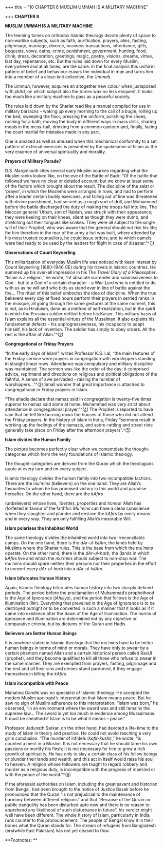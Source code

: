 +++
title = "10 CHAPTER 8 MUSLIM UMMAH IS A MILITARY MACHINE"

+++
**CHAPTER 8**

**MUSLIM *UMMAH* IS A MILITARY MACHINE**

The teeming tomes on orthodox Islamic theology devote plenty of space to non-warlike subjects, such as faith, purification, prayers, alms, fasting, pilgrimage, marriage, divorce, business transactions, inheritance, gifts, bequests, vows, oaths, crime, punishment, government, hunting, food, drink, dress, decoration, greetings, magic, poetry, visions, dreams, virtue, last day, repentance, etc.  But the rules laid down for every Muslim, everywhere and at all times, are the same.  In the final analysis this uniform pattern of belief and behaviour erases the individual in man and turns him into a member of a close-knit collective, the *Ummah*.

The *Ummah*, however, acquires an altogether new colour when juxtaposed with *jihAd*, on which subject also the tomes wax no less eloquent.  It looks too much like a military machine to pass as a peaceful society. 

The rules laid down by the Shariat read like a manual compiled for use in military barracks - waking up every morning to the call of a bugle, rolling up the bed, sweeping the floor, pressing the uniform, polishing the shoes, rushing for a bath, moving the body in different ways in mass drills, sharing meals in the mess-hall, drinking from a common canteen and, finally, facing the court martial for mistakes made in any part. 

One is amazed as well as amused when this mechanical conformity to a set pattern of external exercises is presented by the spokesmen of Islam as the very essence of universal spirituality and morality.

**Prayers of Military Parade?**

D.S. Margoliouth cites several early Muslim sources regarding what the Muslim ranks looked like, on the eve of the Battle of Badr: “Of the battle that followed we have no clear or detailed account: but we know at least some of the factors which brought about the result.  The discipline of the salat or ‘prayer’, in which the Moslems were arranged in rows, and had to perform after a leader certain bodily exercises, and falling out of line was threatened with divine punishment, had served as a rough sort of drill, and Mohammed before the battle discharged the duty of making the troops fall into line.  The Meccan general ‘Utbah, son of Rabiah, was struck with their appearance; they were keeling on their knees, silent as though they were dumb, and stretching out their tongues like snakes.  They were all subject to the single will of their Prophet, who was aware that the general should not risk his life; for him therefore in the rear of the army a hut was built, where attended by his most trusted counsellors, he could issue orders; and to which camels were tied ready to be used by the leaders for flight in case of disaster.”^([1](#1))

**Observations of Count Keyserling**

This militarization of everyday Muslim life was noticed with keen interest by Count Keyserling (1880-1946 CE) during his travels in Islamic countries.  He summed up his over-all impression in his *The Travel Diary of a Philosopher*.  “Islam is a religion,” he wrote, “of absolute surrender and submissiveness to God - but to a God of a certain character - a War-Lord who is entitled to do with us as he will and who bids us stand ever in line of battle against the foe… The ritual of this belief embodies the idea of discipline.  When the true believers every day at fixed hours perform their prayers in serried ranks in the mosque, all going through the same gestures at the same moment, this is not, as in Hinduism, done as a method of self-realization, but in the spirit in which the Prussian soldier defiled before his Kaiser.  This military basis of Islam explains all the essential virtues of the Musalman.  It also explains his fundamental defects - his unprogressiveness, his incapacity to adapt himself, his lack of invention.  The soldier has simply to obey orders.  All the rest is the affair of Allah.”^([2](#2))

**Congregational or Friday Prayers**

“In the early days of Islam”, writes Professor K.S. Lal, “the main features of the Friday service were prayers in congregation with worshippers standing in straight linear rows.  Attendance was compulsory and military discipline was maintained. The sermon was like the order of the day; it comprised advice, reprimand and directions on religious and political obligations of the faithful.  A sense of awe pervaded - raising the number of worshippers…”^([3](#3)) Small wonder that great importance is attached to congregational or Friday prayers in Islam. 

“The ahadis declare that namaz said in congregation is twenty-five times superior to namaz said alone at home. Muhammad was very strict about attendance in congregational prayer.”^([4](#4)) The Prophet is reported to have said that he felt like burning down the houses of those who did not attend the Friday prayers. In the history of Islam in India, Friday “sermons result in working up the feelings of the namazis, and sabre-rattling and street riots generally take place on Friday after the afternoon prayers”.^([5](#5))

**Islam divides the Human Family**

The picture becomes perfectly clear when we contemplate the thought-categories which form the very foundations of Islamic theology. 

The thought-categories are derived from the Quran which the theologians quote at every turn and on every subject.

Islamic theology divides the human family into two incompatible factions.  There are the *mu’mins* (believers) on the one hand.  They are Allah’s favourites to whom he has promised victory in this world and paradise hereafter.  On the other hand, there are the *kAfirs*

(unbelievers) whose lives, liberties, properties and honour Allah has (forfeited in favour of the faithful. *Mu’mins* can have a clean conscience when they slaughter and plunder and enslave the *kAfirs* by every means and in every way.  They are only fulfilling Allah’s inexorable Will.

**Islam polarises the Inhabited World**

The same theology divides the inhabited world into two irreconcilable camps.  On the one hand, there is the *dAr-ul-IslAm*, the lands held by Muslims where the Shariat rules.  This is the base from which the *mu’mins* operate.  On the other hand, there is the *dAr-ul-harb*, the (lands in which *kAfirs* live and which the *mu’mins* should subject to non-stop war.  The mu’mins should spare neither their persons nor their properties in the effort to convert every *dAr-ul-harb* into a *dAr-ul-IslAm*.

**Islam bifurcates Human History**

Again, Islamic theology bifurcates human history into two sharply defined periods.  The period before the proclamation of Muhammad’s prophethood is the Age of Ignorance (*jAhiliya*), and the period that follows is the Age of Illumination (*ilm*).  Everything that prevailed in the Age of Ignorance is to be destroyed outright or to be converted in such a manner that it looks as if it came into existence after the dawn of the Age of Illumination.  The norms of ignorance and illumination are determined not by any objective or comparative criteria, but by dictums of the Quran and Hadis.

**Believers are Better Human Beings**

It is nowhere stated in Islamic theology that the *mu’mins* have to be better human beings in terms of mind or morals.  They have only to swear by a certain phantom named Allah and a certain historical person called RasUl (prophet), and they become qualified to kill all those who refuse to swear in the same manner.  They are exempted from prayers, fasting, pilgrimage and the rest and all their sins and crimes stand pardoned, if they engage themselves in killing the *kAfirs*.

**Islam incompatible with Peace**

Mahatma Gandhi was no specialist of Islamic theology.  He accepted the modem Muslim apologist’s interpretation that Islam means peace.  But he saw no sign of Muslim adherence to this interpretation.  “Islam was born,” he observed, “in an environment where the sword was and still remains the supreme law…  The sword is yet too much in evidence among Mussalmans.  It must be sheathed if Islam is to be what it means – peace.”

Professor Jadunath Sarkar, on the other hand, had devoted a life-time to the study of Islam in theory and practice.  He could not avoid reaching a very grim conclusion.  “The murder of infidels (*kafir-kushi*),” he wrote, “is counted a merit in a Muslim.  It is not necessary that he should tame his own passions or mortify his flesh; it is not necessary for him to grow a rich growth of spirituality.  He has only to slay a certain class of his fellow beings or plunder their lands and wealth, and this act in itself would raise his soul to heaven. A religion whose followers are taught to regard robbery and murder as a religious duty, is incompatible with the progress of mankind or with the peace of the world.”^([6](#6))

If the aforesaid authorities on Islam, including the great savant and historian from Bengal, had been brought to the notice of Justice Basak before he pronounced that the Quran “is not prejudicial to the maintenance of harmony between different religions” and that “Because of the Quran no public tranquility has been disturbed upto now and there is no reason to apprehend any likelihood of such disturbance in future”, his verdict might well have been different.  The whole history of Islam, particularly in India, runs counter to this pronouncement.  The people of Bengal know it in their bones what the Quran stands for.  The stream of refugees from Bangladesh (erstwhile East Pakistan) has not yet ceased to flow.  
 

**Footnotes: **

